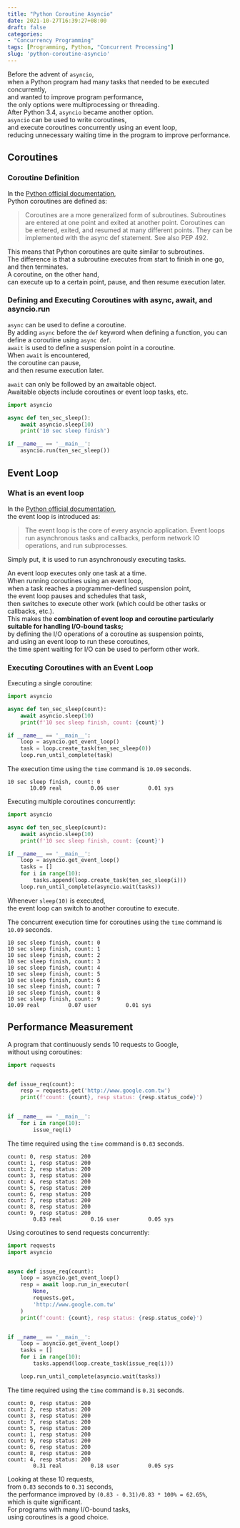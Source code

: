 ```yaml
---
title: "Python Coroutine Asyncio"
date: 2021-10-27T16:39:27+08:00
draft: false
categories:
- "Concurrency Programming"
tags: [Programming, Python, "Concurrent Processing"]
slug: 'python-coroutine-asyncio'
---
```

Before the advent of `asyncio`,  
when a Python program had many tasks that needed to be executed concurrently,  
and wanted to improve program performance,  
the only options were multiprocessing or threading.  
After Python 3.4, `asyncio` became another option.  
`asyncio` can be used to write coroutines,  
and execute coroutines concurrently using an event loop,  
reducing unnecessary waiting time in the program to improve performance.  
<!--more-->

## Coroutines
### Coroutine Definition
In the [Python official documentation](https://docs.python.org/3/glossary.html#term-coroutine),  
Python coroutines are defined as:  

>Coroutines are a more generalized form of subroutines. Subroutines are entered at one point and exited at another point. Coroutines can be entered, exited, and resumed at many different points. They can be implemented with the async def statement. See also PEP 492.

This means that Python coroutines are quite similar to subroutines.  
The difference is that a subroutine executes from start to finish in one go,  
and then terminates.  
A coroutine, on the other hand,  
can execute up to a certain point, pause, and then resume execution later.  

### Defining and Executing Coroutines with async, await, and asyncio.run
`async` can be used to define a coroutine.  
By adding `async` before the `def` keyword when defining a function, you can define a coroutine using `async def`.  
`await` is used to define a suspension point in a coroutine.  
When `await` is encountered,  
the coroutine can pause,  
and then resume execution later.  

`await` can only be followed by an awaitable object.  
Awaitable objects include coroutines or event loop tasks, etc.  

```python
import asyncio

async def ten_sec_sleep():
    await asyncio.sleep(10)
    print('10 sec sleep finish')

if __name__ == '__main__':
    asyncio.run(ten_sec_sleep())
```

## Event Loop
### What is an event loop
In the [Python official documentation](https://docs.python.org/3/glossary.html#term-coroutine),  
the event loop is introduced as:  

>The event loop is the core of every asyncio application. Event loops run asynchronous tasks and callbacks, perform network IO operations, and run subprocesses.

Simply put, it is used to run asynchronously executing tasks.  

An event loop executes only one task at a time.  
When running coroutines using an event loop,  
when a task reaches a programmer-defined suspension point,  
the event loop pauses and schedules that task,  
then switches to execute other work (which could be other tasks or callbacks, etc.).  
This makes the **combination of event loop and coroutine particularly suitable for handling I/O-bound tasks;**  
by defining the I/O operations of a coroutine as suspension points,  
and using an event loop to run these coroutines,  
the time spent waiting for I/O can be used to perform other work.  

### Executing Coroutines with an Event Loop
Executing a single coroutine:

```python
import asyncio

async def ten_sec_sleep(count):
    await asyncio.sleep(10)
    print(f'10 sec sleep finish, count: {count}')

if __name__ == '__main__':
    loop = asyncio.get_event_loop()
    task = loop.create_task(ten_sec_sleep(0))
    loop.run_until_complete(task)
```

The execution time using the `time` command is `10.09` seconds.

```
10 sec sleep finish, count: 0
       10.09 real         0.06 user         0.01 sys
```

Executing multiple coroutines concurrently:

```python
import asyncio

async def ten_sec_sleep(count):
    await asyncio.sleep(10)
    print(f'10 sec sleep finish, count: {count}')

if __name__ == '__main__':
    loop = asyncio.get_event_loop()
    tasks = []
    for i in range(10):
        tasks.append(loop.create_task(ten_sec_sleep(i)))
    loop.run_until_complete(asyncio.wait(tasks))
```

Whenever `sleep(10)` is executed,  
the event loop can switch to another coroutine to execute.  

The concurrent execution time for coroutines using the `time` command is `10.09` seconds.  

```
10 sec sleep finish, count: 0
10 sec sleep finish, count: 1
10 sec sleep finish, count: 2
10 sec sleep finish, count: 3
10 sec sleep finish, count: 4
10 sec sleep finish, count: 5
10 sec sleep finish, count: 6
10 sec sleep finish, count: 7
10 sec sleep finish, count: 8
10 sec sleep finish, count: 9
10.09 real         0.07 user         0.01 sys
```

## Performance Measurement
A program that continuously sends 10 requests to Google,  
without using coroutines:

```python
import requests


def issue_req(count):
    resp = requests.get('http://www.google.com.tw')
    print(f'count: {count}, resp status: {resp.status_code}')


if __name__ == '__main__':
    for i in range(10):
        issue_req(i)
```

The time required using the `time` command is `0.83` seconds.

```
count: 0, resp status: 200
count: 1, resp status: 200
count: 2, resp status: 200
count: 3, resp status: 200
count: 4, resp status: 200
count: 5, resp status: 200
count: 6, resp status: 200
count: 7, resp status: 200
count: 8, resp status: 200
count: 9, resp status: 200
        0.83 real         0.16 user         0.05 sys
```

Using coroutines to send requests concurrently:

```python
import requests
import asyncio


async def issue_req(count):
    loop = asyncio.get_event_loop()
    resp = await loop.run_in_executor(
        None,
        requests.get,
        'http://www.google.com.tw'
    )
    print(f'count: {count}, resp status: {resp.status_code}')


if __name__ == '__main__':
    loop = asyncio.get_event_loop()
    tasks = []
    for i in range(10):
        tasks.append(loop.create_task(issue_req(i)))

    loop.run_until_complete(asyncio.wait(tasks))
```

The time required using the `time` command is `0.31` seconds.

```
count: 0, resp status: 200
count: 2, resp status: 200
count: 3, resp status: 200
count: 7, resp status: 200
count: 5, resp status: 200
count: 1, resp status: 200
count: 9, resp status: 200
count: 6, resp status: 200
count: 8, resp status: 200
count: 4, resp status: 200
        0.31 real         0.18 user         0.05 sys
```

Looking at these 10 requests,  
from `0.83` seconds to `0.31` seconds,  
the performance improved by `(0.83 - 0.31)/0.83 * 100% = 62.65%`,  
which is quite significant.  
For programs with many I/O-bound tasks,  
using coroutines is a good choice.  
